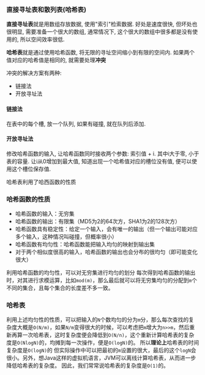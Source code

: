 
### 直接寻址表和散列表(哈希表)
**直接寻址表**就是用数组存放数据, 使用"索引"检索数据.
好处是速度很快, 但坏处也很明显, 需要准备一个很大的数组, 通常情况下, 这个很大的数组中很多都是没有使用的, 所以空间效率很低.

**哈希表**就是通过使用哈希函数, 将无限的寻址空间缩小到有限的空间内.
如果两个值对应的哈希值是相同的, 就需要处理**冲突**

冲突的解决方案有两种:
- 链接法
- 开放寻址法

#### 链接法
在表中的每个槽, 放一个队列, 如果有碰撞, 就在队列后添加.

#### 开放寻址法
修改哈希函数的输入, 让哈希函数同时接收两个参数: 索引值 + i.
其中i大于零, 小于表的容量. 让i从0增加到最大值, 知道出现一个哈希值对应的槽位没有值, 便可以使用这个槽位保存值.


哈希表利用了哈西函数的性质

### 哈希函数的性质
- 哈希函数的输入：无穷集
- 哈希函数的输出：有限集（MD5为2的64次方，SHA1为2的128次方）
- 哈希函数具有稳定性：给定一个输入，会有唯一的输出（但一个输出可能对应多个输入，这种情况叫碰撞，但概率很小）
- 哈希函数有均匀性：哈希函数能把输入均匀的映射到输出集
- 对于两个相似度很高的输入，哈希函数的输出也会分布的很均匀（即可能变化很大）

利用哈希函数的均匀性，可以对无穷集进行均匀的划分
每次得到哈希函数的输出时，对其进行求模运算，比如`mod(m)`，那么最后就可以将无穷集均匀的分配到`m`个不同的集合，且每个集合的长度差不多一致。

### 哈希表
利用上述均匀性的性质，可以把输入的`N`个数均匀的分为`m`分，那么每次查找的复杂度大概是`O(N/m)`，如果`N/m`变得很大的时候，可以考虑把`m`增大为`n>>m`，然后重新再算一次哈希表，这时复杂度便会降低到`O(N/n)`，这个重新计算哈希表的复杂度是`O(NlogN)`的，均摊到每一次操作，便是`O(logN)`的。
所以**理论上**哈希表的时间复杂度是`O(logN)`的
但实际操作中可以把最初的`m`设置的很大，最后的这个`logN`会很小。另外，想Java这样的虚拟机语言，JVM可以离线计算哈希表，从而进一步降低哈希表的复杂度。
	因此，我们常常说哈希表的复杂度是`O(1)`的。

